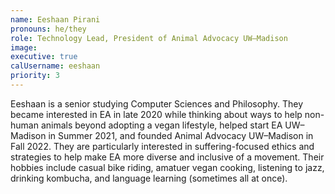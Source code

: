 ```yaml
---
name: Eeshaan Pirani
pronouns: he/they
role: Technology Lead, President of Animal Advocacy UW–Madison
image:
executive: true
calUsername: eeshaan
priority: 3
---
```

Eeshaan is a senior studying Computer Sciences and Philosophy. They became interested in EA in late 2020 while thinking about ways to help non-human animals beyond adopting a vegan lifestyle, helped start EA UW–Madison in Summer 2021, and founded Animal Advocacy UW–Madison in Fall 2022. They are particularly interested in suffering-focused ethics and strategies to help make EA more diverse and inclusive of a movement. Their hobbies include casual bike riding, amatuer vegan cooking, listening to jazz, drinking kombucha, and language learning (sometimes all at once).